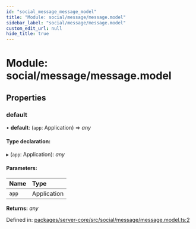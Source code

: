 ```yaml
---
id: "social_message_message_model"
title: "Module: social/message/message.model"
sidebar_label: "social/message/message.model"
custom_edit_url: null
hide_title: true
---
```


# Module: social/message/message.model

## Properties

### default

• **default**: (`app`: Application) => *any*

#### Type declaration:

▸ (`app`: Application): *any*

#### Parameters:

Name | Type |
:------ | :------ |
`app` | Application |

**Returns:** *any*

Defined in: [packages/server-core/src/social/message/message.model.ts:2](https://github.com/xr3ngine/xr3ngine/blob/673ad6a5f/packages/server-core/src/social/message/message.model.ts#L2)
